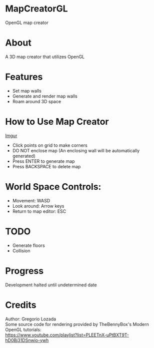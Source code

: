 # MapCreatorGL
OpenGL map creator
# About
A 3D map creator that utilizes OpenGL
# Features
- Set map walls
- Generate and render map walls
- Roam around 3D space
# How to Use Map Creator
[Imgur](https://i.imgur.com/7LsFd2p.gifv)
- Click points on grid to make corners
- DO NOT enclose map (An enclosing wall will be automatically generated)
- Press ENTER to generate map
- Press BACKSPACE to delete map
# World Space Controls:
- Movement: WASD
- Look around: Arrow keys
- Return to map editor: ESC
# TODO
- Generate floors
- Collision
# Progress
Development halted until undetermined date
# Credits
Author: Gregorio Lozada</br>
Some source code for rendering provided by TheBennyBox's Modern OpenGL tutorials:</br>
https://www.youtube.com/playlist?list=PLEETnX-uPtBXT9T-hD0Bj31DSnwio-ywh
